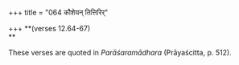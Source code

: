 +++
title = "064 कौशेयन् तित्तिरिर्"

+++
**(verses 12.64-67)  
**

These verses are quoted in *Parāśaramādhara* (Prāyaścitta, p. 512).


